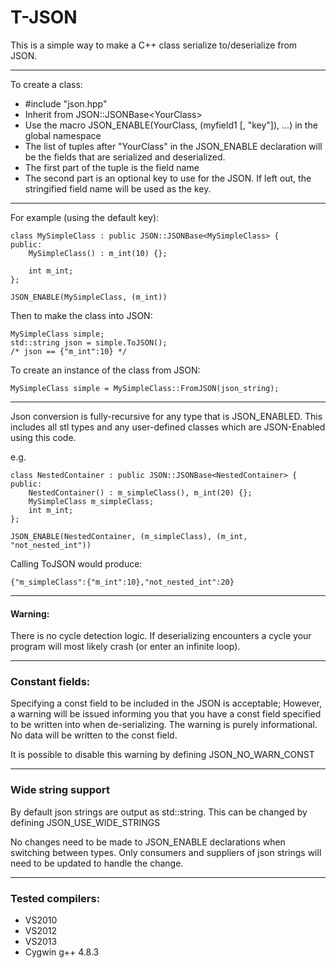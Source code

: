 T-JSON
============

This is a simple way to make a C++ class serialize to/deserialize from JSON.

---
To create a class:

- &#35;include "json.hpp"
- Inherit from JSON::JSONBase&lt;YourClass&gt;
- Use the macro JSON_ENABLE(YourClass, (myfield1 [, "key"]), ...) in the global namespace
- The list of tuples after "YourClass" in the JSON_ENABLE declaration will be the fields that are serialized and deserialized.
 - The first part of the tuple is the field name 
 - The second part is an optional key to use for the JSON. If left out, the stringified field name will be used as the key.

--------
For example (using the default key):

    class MySimpleClass : public JSON::JSONBase<MySimpleClass> {
    public:
        MySimpleClass() : m_int(10) {};
        
        int m_int;
    };
    
    JSON_ENABLE(MySimpleClass, (m_int))
    
Then to make the class into JSON:

    MySimpleClass simple;
    std::string json = simple.ToJSON();
    /* json == {"m_int":10} */
    
To create an instance of the class from JSON:
    
    MySimpleClass simple = MySimpleClass::FromJSON(json_string);
    
---
Json conversion is fully-recursive for any type that is JSON_ENABLED. This includes all stl types and any user-defined classes which are JSON-Enabled using this code.

e.g.

    class NestedContainer : public JSON::JSONBase<NestedContainer> {
    public:
        NestedContainer() : m_simpleClass(), m_int(20) {};
        MySimpleClass m_simpleClass;
        int m_int;
    };
    
    JSON_ENABLE(NestedContainer, (m_simpleClass), (m_int, "not_nested_int"))
    
Calling ToJSON would produce:

    {"m_simpleClass":{"m_int":10},"not_nested_int":20}

--- 
#### Warning:

There is no cycle detection logic. If deserializing encounters a cycle your program will most likely crash (or enter an infinite loop).

---
### Constant fields:
Specifying a const field to be included in the JSON is acceptable; However, a warning will be issued informing you that you have a const field specified to be written into when de-serializing. The warning is purely informational. No data will be written to the const field.

It is possible to disable this warning by defining JSON_NO_WARN_CONST

---
### Wide string support
By default json strings are output as std::string. This can be changed by defining JSON_USE_WIDE_STRINGS

No changes need to be made to JSON_ENABLE declarations when switching between types. Only consumers and suppliers of json strings will need to be updated to handle the change.

---
### Tested compilers:
- VS2010
- VS2012
- VS2013
- Cygwin g++ 4.8.3


